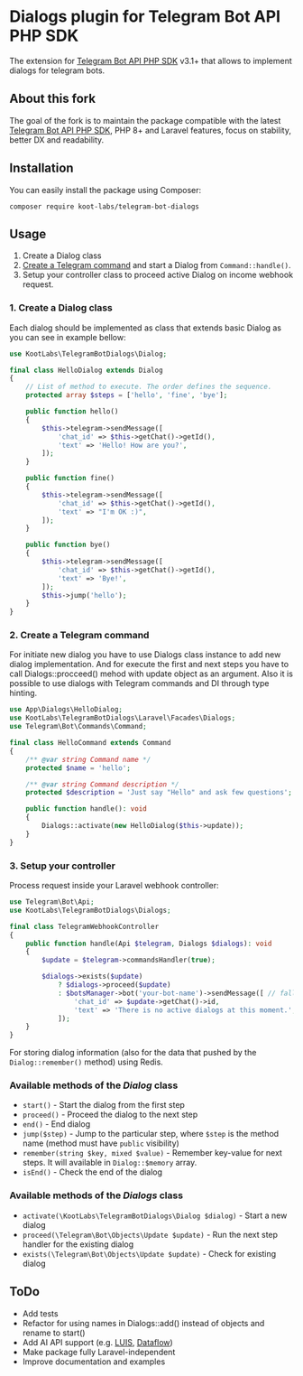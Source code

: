 # Dialogs plugin for Telegram Bot API PHP SDK

The extension for [Telegram Bot API PHP SDK](https://github.com/irazasyed/telegram-bot-sdk) v3.1+ that allows to implement dialogs for telegram bots.


## About this fork

The goal of the fork is to maintain the package compatible with the latest [Telegram Bot API PHP SDK](https://github.com/irazasyed/telegram-bot-sdk),
PHP 8+ and Laravel features, focus on stability, better DX and readability.


## Installation

You can easily install the package using Composer:

```shell
composer require koot-labs/telegram-bot-dialogs
```


## Usage

1. Create a Dialog class
2. [Create a Telegram command](https://telegram-bot-sdk.readme.io/docs/commands-system) and start a Dialog from `Command::handle()`.
3. Setup your controller class to proceed active Dialog on income webhook request.


### 1. Create a Dialog class

Each dialog should be implemented as class that extends basic Dialog as you can see in example bellow:

```php
use KootLabs\TelegramBotDialogs\Dialog;

final class HelloDialog extends Dialog
{
    // List of method to execute. The order defines the sequence.
    protected array $steps = ['hello', 'fine', 'bye'];

    public function hello()
    {
        $this->telegram->sendMessage([
            'chat_id' => $this->getChat()->getId(),
            'text' => 'Hello! How are you?',
        ]);
    }

    public function fine()
    {
        $this->telegram->sendMessage([
            'chat_id' => $this->getChat()->getId(),
            'text' => "I'm OK :)",
        ]);
    }

    public function bye()
    {
        $this->telegram->sendMessage([
            'chat_id' => $this->getChat()->getId(),
            'text' => 'Bye!',
        ]);
        $this->jump('hello');
    }
}
```


### 2. Create a Telegram command

For initiate new dialog you have to use Dialogs class instance to add new dialog implementation. And for execute the first and next steps you have to call Dialogs::procceed() mehod with update object as an argument. Also it is possible to use dialogs with Telegram commands and DI through type hinting.

```php
use App\Dialogs\HelloDialog;
use KootLabs\TelegramBotDialogs\Laravel\Facades\Dialogs;
use Telegram\Bot\Commands\Command;

final class HelloCommand extends Command
{
    /** @var string Command name */
    protected $name = 'hello';

    /** @var string Command description */
    protected $description = 'Just say "Hello" and ask few questions';

    public function handle(): void
    {
        Dialogs::activate(new HelloDialog($this->update));
    }
}
```


### 3. Setup your controller

Process request inside your Laravel webhook controller:

```php
use Telegram\Bot\Api;
use KootLabs\TelegramBotDialogs\Dialogs;

final class TelegramWebhookController
{
    public function handle(Api $telegram, Dialogs $dialogs): void
    {
        $update = $telegram->commandsHandler(true);

        $dialogs->exists($update)
            ? $dialogs->proceed($update)
            : $botsManager->bot('your-bot-name')->sendMessage([ // fallback message
                'chat_id' => $update->getChat()->id,
                'text' => 'There is no active dialogs at this moment.',
            ]);
    }
}
```
For storing dialog information (also for the data that pushed by the `Dialog::remember()` method) using Redis.


### Available methods of the _Dialog_ class

- `start()` - Start the dialog from the first step
- `proceed()` - Proceed the dialog to the next step
- `end()` - End dialog
- `jump($step)` - Jump to the particular step, where `$step` is the method name (method must have `public` visibility)
- `remember(string $key, mixed $value)` - Remember key-value for next steps. It will available in `Dialog::$memory` array.
- `isEnd()` - Check the end of the dialog


### Available methods of the _Dialogs_ class

- `activate(\KootLabs\TelegramBotDialogs\Dialog $dialog)` - Start a new dialog
- `proceed(\Telegram\Bot\Objects\Update $update)` - Run the next step handler for the existing dialog
- `exists(\Telegram\Bot\Objects\Update $update)` - Check for existing dialog


## ToDo

- Add tests
- Refactor for using names in Dialogs::add() instead of objects and rename to start()
- Add AI API support (e.g. [LUIS](https://www.luis.ai/), [Dataflow](https://cloud.google.com/dataflow))
- Make package fully Laravel-independent
- Improve documentation and examples
